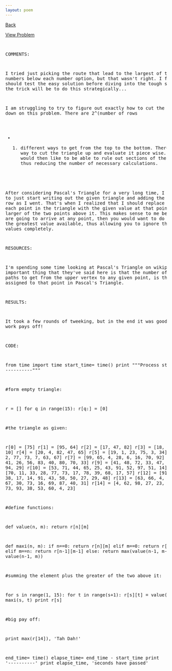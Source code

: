 ```yaml
---
layout: poem
---
```



<html>

<head>
<title>Euler - Problem 18</title>

<script type="text/javascript">

  var _gaq = _gaq || [];
  _gaq.push(['_setAccount', 'UA-16960753-5']);
  _gaq.push(['_trackPageview']);

  (function() {
    var ga = document.createElement('script'); ga.type = 'text/javascript'; ga.async = true;
    ga.src = ('https:' == document.location.protocol ? 'https://ssl' : 'http://www') + '.google-analytics.com/ga.js';
    var s = document.getElementsByTagName('script')[0]; s.parentNode.insertBefore(ga, s);
  })();

</script>

</head>

<body>

<p><a href="../index.html">Back</a></p>
<p><a href="http://projecteuler.net/problem=18" target="_blank">View Problem</a></p>
<pre>

COMMENTS:

I tried just picking the route that lead to the largest of the two numbers below each number option, but that wasn't 
right. I figured I should test the easy solution before diving into the tough stuff. Now the trick will be to do this 
strategically...

I am struggling to try to figure out exactly how to cut the workload down on this problem. There are 2^(number of rows 
- 1) different ways to get from the top to the bottom. There must be a way to cut the triangle up and evaluate it piece 
wise. In doing so, I would then like to be able to rule out sections of the triangle at once, thus reducing the number 
of necessary calculations.

After considering Pascal's Triangle for a very long time, I decided to just start writing out the given triangle and 
adding the sums row by row as I went. That's when I realized that I should replace the value at each point in the 
triangle with the given value at that point plus the larger of the two points above it. This makes sense to me because 
if you are going to arrive at any point, then you would want to do so through the greatest value available, thus 
allowing you to ignore the lesser values completely.


RESOURCES:

I'm spending some time looking at Pascal's Triangle on wikipedia. One important thing that they've said here is that 
the number of different paths to get from the upper vertex to any given point, is the number assigned to that point in 
Pascal's Triangle.


RESULTS:

It took a few rounds of tweeking, but in the end it was good! Hard work pays off!


CODE:

from time import time
start_time= time()
print """Process started
----------"""

#form empty triangle:

r = []
for q in range(15):
	r[q:] = [0]


#the triangle as given:

r[0] = [75]
r[1] = [95, 64]
r[2] = [17, 47, 82]
r[3] = [18, 35, 87, 10]
r[4] = [20, 4, 82, 47, 65]
r[5] = [19, 1, 23, 75, 3, 34]
r[6] = [88, 2, 77, 73, 7, 63, 67]
r[7] = [99, 65, 4, 28, 6, 16, 70, 92]
r[8] = [41, 41, 26, 56, 83, 40, 80, 70, 33]
r[9] = [41, 48, 72, 33, 47, 32, 37, 16, 94, 29]
r[10] = [53, 71, 44, 65, 25, 43, 91, 52, 97, 51, 14]
r[11] = [70, 11, 33, 28, 77, 73, 17, 78, 39, 68, 17, 57]
r[12] = [91, 71, 52, 38, 17, 14, 91, 43, 58, 50, 27, 29, 48]
r[13] = [63, 66, 4, 68, 89, 53, 67, 30, 73, 16, 69, 87, 40, 31]
r[14] = [4, 62, 98, 27, 23, 9, 70, 98, 73, 93, 38, 53, 60, 4, 23]


#define functions:

def value(n, m):
	return r[n][m]

def maxi(n, m):
	if n==0:
		return r[n][m]
	elif m==0:
		return r[n-1][m]
	elif m==n:
		return r[n-1][m-1]
	else:
		return max(value(n-1, m-1), value(n-1, m))


#summing the element plus the greater of the two above it:

for s in range(1, 15):
	for t in range(s+1):
		r[s][t] = value(s, t) + maxi(s, t)
	print r[s]
		

#big pay off:

print max(r[14]), 'Tah Dah!'
		

end_time= time()
elapse_time= end_time - start_time
print '----------'
print elapse_time, 'seconds have passed'


</pre>
</body>
</html>
